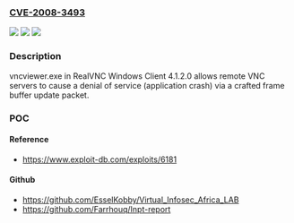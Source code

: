 ### [CVE-2008-3493](https://cve.mitre.org/cgi-bin/cvename.cgi?name=CVE-2008-3493)
![](https://img.shields.io/static/v1?label=Product&message=n%2Fa&color=blue)
![](https://img.shields.io/static/v1?label=Version&message=n%2Fa&color=blue)
![](https://img.shields.io/static/v1?label=Vulnerability&message=n%2Fa&color=brighgreen)

### Description

vncviewer.exe in RealVNC Windows Client 4.1.2.0 allows remote VNC servers to cause a denial of service (application crash) via a crafted frame buffer update packet.

### POC

#### Reference
- https://www.exploit-db.com/exploits/6181

#### Github
- https://github.com/EsselKobby/Virtual_Infosec_Africa_LAB
- https://github.com/Farrhouq/Inpt-report

